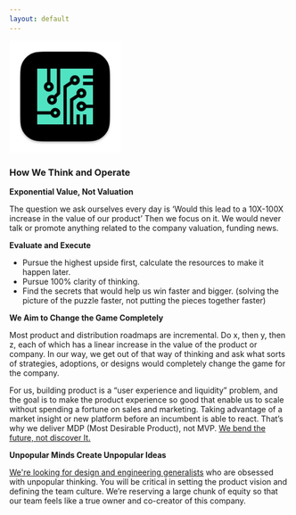 ```yaml
---
layout: default
---
```


<img src="images/tars-50E3C2.png" alt="sample image" width="200" height="200">



### How We Think and Operate

**Exponential Value, Not Valuation**

The question we ask ourselves every day is ‘Would this lead to a 10X-100X increase in the value of our product’ Then we focus on it. We would never talk or promote anything related to the company valuation, funding news.


**Evaluate and Execute**

- Pursue the highest upside first, calculate the resources to make it happen later.
- Pursue 100% clarity of thinking.
- Find the secrets that would help us win faster and bigger. (solving the picture of the puzzle faster, not putting the pieces together faster)



**We Aim to Change the Game Completely**

Most product and distribution roadmaps are incremental. Do x, then y, then z, each of which has a linear increase in the value of the product or company. In our way, we get out of that way of thinking and ask what sorts of strategies, adoptions, or designs would completely change the game for the company.

For us, building product is a “user experience and liquidity” problem, and the goal is to make the product experience so good that enable us to scale without spending a fortune on sales and marketing. Taking advantage of a market insight or new platform before an incumbent is able to react. That’s why we deliver MDP (Most Desirable Product), not MVP. [We bend the future, not discover It.](http://www.ab0ve.co/2040/06/11/strategy.html)


**Unpopular Minds Create Unpopular Ideas**

[We're looking for design and engineering generalists](mailto:allen@readyplayerx.com) who are obsessed with unpopular thinking. You will be critical in setting the product vision and defining the team culture. We’re reserving a large chunk of equity so that our team feels like a true owner and co-creator of this company.









